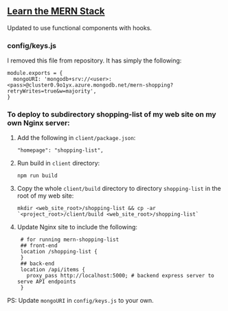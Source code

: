 ## [Learn the MERN Stack](https://www.youtube.com/playlist?list=PLillGF-RfqbbiTGgA77tGO426V3hRF9iE)

Updated to use functional components with hooks.

### config/keys.js

I removed this file from repository. It has simply the following:

```
module.exports = {
  mongoURI: 'mongodb+srv://<user>:<pass>@cluster0.9o1yx.azure.mongodb.net/mern-shopping?retryWrites=true&w=majority',
}
```

### To deploy to subdirectory **shopping-list** of my web site on my own Nginx server:

1. Add the following in `client/package.json`:

   `"homepage": "shopping-list",`

2. Run build in `client` directory:

   `npm run build`

3. Copy the whole `client/build` directory to directory `shopping-list` in the root of my web site:

   ```
   mkdir <web_site_root>/shopping-list && cp -ar `<project_root>/client/build <web_site_root>/shopping-list`
   ```

4. Update Nginx site to include the following:

   ```
    # for running mern-shopping-list
    ## front-end
    location /shopping-list {
    }
    ## back-end
    location /api/items {
      proxy_pass http://localhost:5000; # backend express server to serve API endpoints
    }
   ```

PS: Update `mongoURI` in `config/keys.js` to your own. 



